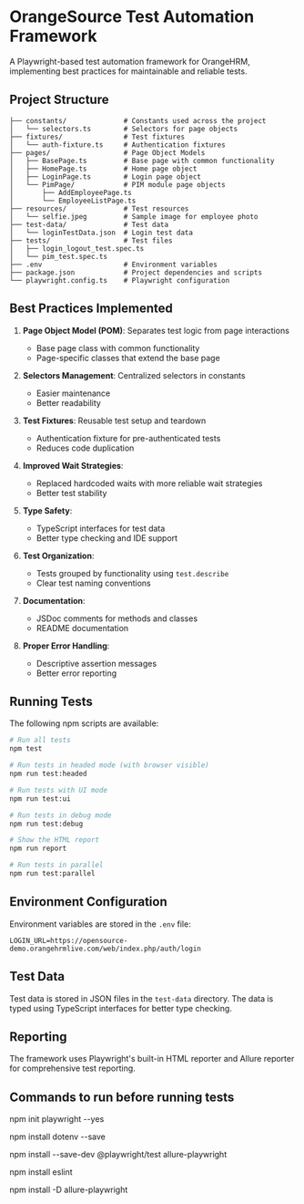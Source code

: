 # OrangeSource Test Automation Framework

A Playwright-based test automation framework for OrangeHRM, implementing best practices for maintainable and reliable tests.

## Project Structure

```
├── constants/              # Constants used across the project
│   └── selectors.ts        # Selectors for page objects
├── fixtures/               # Test fixtures
│   └── auth-fixture.ts     # Authentication fixtures
├── pages/                  # Page Object Models
│   ├── BasePage.ts         # Base page with common functionality
│   ├── HomePage.ts         # Home page object
│   ├── LoginPage.ts        # Login page object
│   └── PimPage/            # PIM module page objects
│       ├── AddEmployeePage.ts
│       └── EmployeeListPage.ts
├── resources/              # Test resources
│   └── selfie.jpeg         # Sample image for employee photo
├── test-data/              # Test data
│   └── loginTestData.json  # Login test data
├── tests/                  # Test files
│   ├── login_logout_test.spec.ts
│   └── pim_test.spec.ts
├── .env                    # Environment variables
├── package.json            # Project dependencies and scripts
└── playwright.config.ts    # Playwright configuration
```

## Best Practices Implemented

1. **Page Object Model (POM)**: Separates test logic from page interactions
   - Base page class with common functionality
   - Page-specific classes that extend the base page

2. **Selectors Management**: Centralized selectors in constants
   - Easier maintenance
   - Better readability

3. **Test Fixtures**: Reusable test setup and teardown
   - Authentication fixture for pre-authenticated tests
   - Reduces code duplication

4. **Improved Wait Strategies**: 
   - Replaced hardcoded waits with more reliable wait strategies
   - Better test stability

5. **Type Safety**: 
   - TypeScript interfaces for test data
   - Better type checking and IDE support

6. **Test Organization**: 
   - Tests grouped by functionality using `test.describe`
   - Clear test naming conventions

7. **Documentation**: 
   - JSDoc comments for methods and classes
   - README documentation

8. **Proper Error Handling**: 
   - Descriptive assertion messages
   - Better error reporting

## Running Tests

The following npm scripts are available:

```bash
# Run all tests
npm test

# Run tests in headed mode (with browser visible)
npm run test:headed

# Run tests with UI mode
npm run test:ui

# Run tests in debug mode
npm run test:debug

# Show the HTML report
npm run report

# Run tests in parallel
npm run test:parallel
```

## Environment Configuration

Environment variables are stored in the `.env` file:

```
LOGIN_URL=https://opensource-demo.orangehrmlive.com/web/index.php/auth/login
```

## Test Data

Test data is stored in JSON files in the `test-data` directory. The data is typed using TypeScript interfaces for better type checking.

## Reporting

The framework uses Playwright's built-in HTML reporter and Allure reporter for comprehensive test reporting.

## Commands to run before running tests

npm init playwright --yes

npm install dotenv --save

npm install --save-dev @playwright/test allure-playwright

npm install eslint

npm install -D allure-playwright
